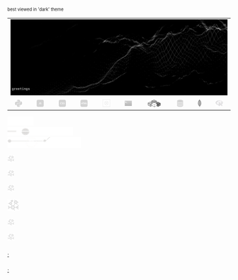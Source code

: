 <table align="center" border="0" cellspacing="0" cellpadding="0"><sub><sub>best viewed in 'dark' theme</sub></sub>
<tr>
  <td colspan="10" border="0" cellspacing="0" cellpadding="0" ><a href="https://wallpaperaccess.com/black-digital"><img src="quantized_relief_adjusted_with_sfmono.png" href="https://wallpaperaccess.com/black-digital"/></a></td>
</tr>
<tr>
  <td align="center"><a href="https://www.python.org/"><img src="python-16.png"/></a></td>
  <td align="center"><a href="https://developer.mozilla.org/en-US/docs/Web/JavaScript"><img src="js-16.png"/></a></td>
  <td align="center"><a href="https://developer.mozilla.org/en-US/docs/Web/CSS"><img src="css-16.png"/></a></td>
  <td align="center"><a href="https://developer.mozilla.org/en-US/docs/Web/HTML"><img src="html-16.png"/></a></td>
  <td align="center"><a href="https://www.tableau.com/"><img src="tableau-logo.png"/></a></td>
  <td align="center"><a href="https://www.zsh.org/"><img src="terminal-icon-16.png"/></a></td>
  <td align="center"><a href="https://docs.microsoft.com/en-us/office/vba"><img src="vba-logo.png"/></a></td>
  <td align="center"><a href="https://www.postgresql.org/"><img src="database-5-16.png"/></a></td>
  <td align="center"><a href="https://www.mongodb.com/"><img src="mongodb-logo.png"/></a></td>
  <td align="center"><a href="https://www.r-project.org/"><img src="r-programming-language.png"/></a></td>
</tr>
</table>

![neural-network-icon-16](neural_network_slice_01.png "this")<br>
![neural-network-icon-16](neural_network_slice_02.png "this this")<br>
![neural-network-icon-16](neural_network_slice_03.png "this this this")

![neural-network-icon-16](neural-network-icon-16.png "this this this this")

![neural-network-icon-16](neural-network-icon-16.png "this this this this this")

![neural-network-icon-16](neural-network-icon-16.png "this this this this this this")

![neural-network-icon-20](neural-network-icon-27.png "this this this this this this this")

![neural-network-icon-16](neural-network-icon-16.png "this this this this this this this this")

![neural-network-icon-16](neural-network-icon-16.png "this this this this this this this this this")

<sub>[·](a "· this text")</sub>

<sub>[·](a "· this text")</sub>

<!--



[![name](link to image on GH)](link to your URL)

**justineichelberger/justineichelberger** is a ✨ _special_ ✨ repository because its `README.md` (this file) appears on your GitHub profile.

Here are some ideas to get you started:

- 🔭 I’m currently working on ...
- 🌱 I’m currently learning ...
- 👯 I’m looking to collaborate on ...
- 🤔 I’m looking for help with ...
- 💬 Ask me about ...
- 📫 How to reach me: ...
- 😄 Pronouns: ...
- ⚡ Fun fact: ...

-->
